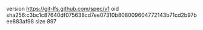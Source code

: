 version https://git-lfs.github.com/spec/v1
oid sha256:c3bc1c87640df075638cd7ee07310b808009604772143b71cd2b97bee883af98
size 897
